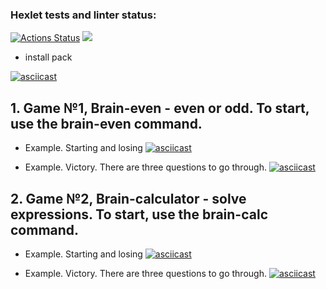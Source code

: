 ### Hexlet tests and linter status:
[![Actions Status](https://github.com/MrNovan/frontend-project-44/workflows/hexlet-check/badge.svg)](https://github.com/MrNovan/frontend-project-44/actions)
<a href="https://codeclimate.com/github/MrNovan/frontend-project-44/maintainability"><img src="https://api.codeclimate.com/v1/badges/81a6985cc9d15a113fe0/maintainability" /></a>


- install pack

[![asciicast](https://asciinema.org/a/zShuH4CGINWR2X31SufuKAXee.svg)](https://asciinema.org/a/zShuH4CGINWR2X31SufuKAXee)

## 1. Game №1, Brain-even - even or odd. To start, use the brain-even command.

- Example. Starting and losing
[![asciicast](https://asciinema.org/a/S8BNrCnkB8AqTqv5UYJlERc0Q.svg)](https://asciinema.org/a/S8BNrCnkB8AqTqv5UYJlERc0Q)

- Example. Victory. There are three questions to go through.
[![asciicast](https://asciinema.org/a/u0ZmeflULjd4Y6cmHS8GR1sj9.svg)](https://asciinema.org/a/u0ZmeflULjd4Y6cmHS8GR1sj9)

## 2. Game №2, Brain-calculator - solve expressions. To start, use the brain-calc command.

- Example. Starting and losing
[![asciicast](https://asciinema.org/a/XSCZS1O9BiWDOebRHRUIr113i.svg)](https://asciinema.org/a/XSCZS1O9BiWDOebRHRUIr113i)

- Example. Victory. There are three questions to go through.
[![asciicast](https://asciinema.org/a/NvIJK4x68vrMLCB47C6XrujM6.svg)](https://asciinema.org/a/NvIJK4x68vrMLCB47C6XrujM6)